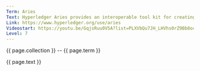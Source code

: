 ```yaml
---
Term: Aries
Text: Hyperledger Aries provides an interoperable tool kit for creating, transmitting and storing verifiable digital credentials
Link: https://www.hyperledger.org/use/aries
Videostart: https://youtu.be/GqjsRuu0V5A?list=PLXVbQu7JH_LHVhs0rZ9Bb8ocyKlPljkaG&t=31m46s
Level: 7
---
```


{{ page.collection }} -- {{ page.term }}

   {{ page.text }}


